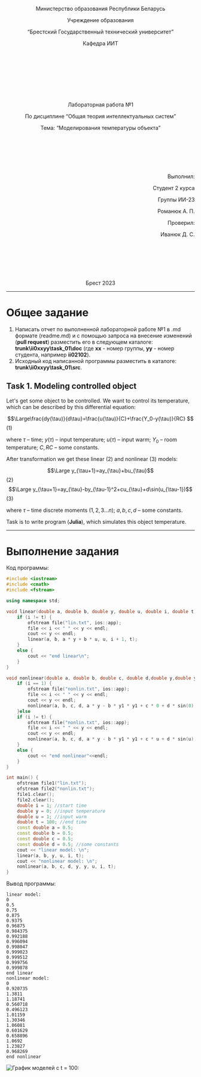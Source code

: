 <p align="center"> Министерство образования Республики Беларусь</p>
<p align="center">Учреждение образования</p>
<p align="center">“Брестский Государственный технический университет”</p>
<p align="center">Кафедра ИИТ</p>
<br><br><br><br><br><br><br>
<p align="center">Лабораторная работа №1</p>
<p align="center">По дисциплине “Общая теория интеллектуальных систем”</p>
<p align="center">Тема: “Моделирования температуры объекта”</p>
<br><br><br><br><br>
<p align="right">Выполнил:</p>
<p align="right">Студент 2 курса</p>
<p align="right">Группы ИИ-23</p>
<p align="right">Романюк А. П.</p>
<p align="right">Проверил:</p>
<p align="right">Иванюк Д. С.</p>
<br><br><br><br><br>
<p align="center">Брест 2023</p>

---

# Общее задание #
1. Написать отчет по выполненной лабораторной работе №1 в .md формате (readme.md) и с помощью запроса на внесение изменений (**pull request**) разместить его в следующем каталоге: **trunk\ii0xxyy\task_01\doc** (где **xx** - номер группы, **yy** - номер студента, например **ii02102**).
2. Исходный код написанной программы разместить в каталоге: **trunk\ii0xxyy\task_01\src**.

## Task 1. Modeling controlled object ##
Let's get some object to be controlled. We want to control its temperature, which can be described by this differential equation:

$$\Large\frac{dy(\tau)}{d\tau}=\frac{u(\tau)}{C}+\frac{Y_0-y(\tau)}{RC} $$ (1)

where $\tau$ – time; $y(\tau)$ – input temperature; $u(\tau)$ – input warm; $Y_0$ – room temperature; $C,RC$ – some constants.

After transformation we get these linear (2) and nonlinear (3) models:

$$\Large y_{\tau+1}=ay_{\tau}+bu_{\tau}$$ (2)
$$\Large y_{\tau+1}=ay_{\tau}-by_{\tau-1}^2+cu_{\tau}+d\sin(u_{\tau-1})$$ (3)

where $\tau$ – time discrete moments ($1,2,3{\dots}n$); $a,b,c,d$ – some constants.

Task is to write program (**Julia**), which simulates this object temperature.

---

# Выполнение задания #

Код программы:
```C++
#include <iostream>
#include <cmath>
#include <fstream>

using namespace std;

void linear(double a, double b, double y, double u, double i, double t) {
	if (i != t) {
		ofstream file("lin.txt", ios::app);
		file << i << " " << y << endl;
		cout << y << endl;
		linear(a, b, a * y + b * u, u, i + 1, t);
	}
	else {
		cout << "end linear\n";
	}
}

void nonlinear(double a, double b, double c, double d,double y,double y1, double u, double i, double t) {
	if (i == 1) {
		ofstream file("nonlin.txt", ios::app);
		file << i << " " << y << endl;
		cout << y << endl;
		nonlinear(a, b, c, d, a * y - b * y1 * y1 + c * 0 + d * sin(0), y, u, i + 1, t);
	}else
	if (i != t) {
		ofstream file("nonlin.txt", ios::app);
		file << i << " " << y << endl;
		cout << y << endl;
		nonlinear(a, b, c, d, a * y - b * y1 * y1 + c * u + d * sin(u), y, u, i + 1, t);
	}
	else {
		cout << "end nonlinear"<<endl;
	}
}

int main() {
	ofstream file1("lin.txt");
	ofstream file2("nonlin.txt");
	file1.clear();
	file2.clear();
	double i = 1; //start time
	double y = 0; //input temperature
	double u = 1; //input warm
	double t = 100; //end time
	const double a = 0.5;
	const double b = 0.5;
	const double c = 0.5;
	const double d = 0.5; //some constants
	cout << "linear model: \n";
	linear(a, b, y, u, i, t);
	cout << "nonlinear model: \n";
	nonlinear(a, b, c, d, y, y, u, i, t);
}
```     

Вывод программы:

    linear model:
    0
    0.5
    0.75
    0.875
    0.9375
    0.96875
    0.984375
    0.992188
    0.996094
    0.998047
    0.999023
    0.999512
    0.999756
    0.999878
    end linear
    nonlinear model:
    0
    0.920735
    1.3811
    1.18741
    0.560718
    0.496123
    1.01159
    1.30346
    1.06081
    0.601629
    0.658896
    1.0692
    1.23827
    0.968269
    end nonlinear
![График моделей с t = 100:](linnonlingraph.png)